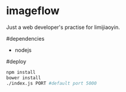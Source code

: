 imageflow
=========

Just a web developer's practise for limijiaoyin.

#dependencies

* nodejs

#deploy 

```bash
npm install
bower install
./index.js PORT #default port 5000
```